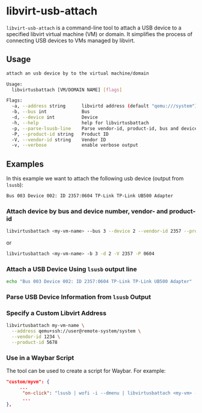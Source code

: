 # libvirt-usb-attach

`libvirt-usb-attach` is a command-line tool to attach a USB device to a specified libvirt virtual machine (VM) or domain. It simplifies the process of connecting USB devices to VMs managed by libvirt.

## Usage

```bash
attach an usb device by to the virtual machine/domain

Usage:
  libvirtusbattach [VM/DOMAIN NAME] [flags]

Flags:
  -a, --address string      libvirtd address (default "qemu:///system")
  -b, --bus int             Bus
  -d, --device int          Device
  -h, --help                help for libvirtusbattach
  -p, --parse-lsusb-line    Parse vendor-id, product-id, bus and device from "lsusb" output
  -P, --product-id string   Product ID
  -V, --vendor-id string    Vendor ID
  -v, --verbose             enable verbose output
```

## Examples

In this example we want to attach the following usb device (output from `lsusb`):
```bash
Bus 003 Device 002: ID 2357:0604 TP-Link TP-Link UB500 Adapter
```
### Attach device by bus and device number, vendor- and product-id
```bash
libvirtusbattach <my-vm-name> --bus 3 --device 2 --vendor-id 2357 --product-id 0604
```
or
```bash
libvirtusbattach <my-vm-name> -b 3 -d 2 -V 2357 -P 0604
```

### Attach a USB Device Using `lsusb` output line

```bash
echo "Bus 003 Device 002: ID 2357:0604 TP-Link TP-Link UB500 Adapter" | libvirtusbattach <my-vm-name> -p
```

### Parse USB Device Information from `lsusb` Output

### Specify a Custom Libvirt Address

```bash
libvirtusbattach my-vm-name \
  --address qemu+ssh://user@remote-system/system \
  --vendor-id 1234 \
  --product-id 5678
```

### Use in a Waybar Script

The tool can be used to create a script for Waybar. For example:

```json
"custom/myvm": {
     ...
      "on-click": "lsusb | wofi -i --dmenu | libvirtusbattach <my-vm> -p",
      ...
},
```
